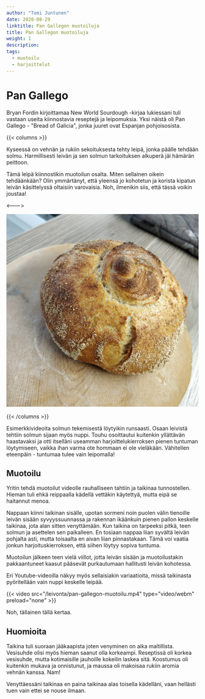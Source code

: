 ```yaml
---
author: "Tomi Juntunen"
date: 2020-08-29
linktitle: Pan Gallegon muotoiluja
title: Pan Gallegon muotoiluja
weight: 1
description: 
tags:
  - muotoilu
  - harjoittelut
---
```


# Pan Gallego

Bryan Fordin kirjoittamaa New World Sourdough -kirjaa lukiessani tuli vastaan useita
kiinnostavia reseptejä ja leipomuksia. Yksi näistä oli Pan Gallego - "Bread of Galicia",
jonka juuret ovat Espanjan pohjoisosista.

{{< columns >}}

Kyseessä on vehnän ja rukiin sekoituksesta tehty leipä, jonka päälle tehdään
solmu. Harmillisesti leivän ja sen solmun tarkoituksen alkuperä jäi hämärän peittoon.

Tämä leipä kiinnostikin muotoilun osalta. Miten sellainen
oikein tehdäänkään? Olin ymmärtänyt, että yleensä jo kohotetun ja korista kipatun
leivän käsittelyssä oltaisiin varovaisia. Noh, ilmenikin siis, että tässä voikin joustaa!

<--->

[![](/leivonta/pan-gallego.jpg)](/leivonta/pan-gallego.jpg)

{{< /columns >}}

Esimerkkivideoita solmun tekemisestä löytyikin runsaasti.
Osaan leivistä tehtiin solmun sijaan myös nuppi. Touhu osoittautui kuitenkin
yllättävän haastavaksi ja otti itselläni useamman harjoittelukierroksen pienen tuntuman löytymiseen,
vaikka ihan varma ote hommaan ei ole vieläkään. Vähitellen eteenpäin - tuntumaa tulee vain leipomalla!

## Muotoilu

Yritin tehdä muotoilut videolle rauhalliseen tahtiin ja taikinaa tunnostellen.
Hieman tuli ehkä reippaalla kädellä vettäkin käytettyä, mutta eipä se haitannut menoa.

Nappaan kiinni taikinan sisälle, upotan sormeni noin puolen välin tienoille leivän sisään
syvyyssuunnassa ja rakennan ikäänkuin pienen pallon keskelle taikinaa, jota alan sitten
venyttämään. Kun taikina on tarpeeksi pitkä, teen solmun ja asettelen sen paikalleen.
En tosiaan nappaa liian syvältä leivän pohjalta asti, mutta toisaalta en aivan liian pinnastakaan.
Tämä voi vaatia jonkun harjoituskierroksen, että siihen löytyy sopiva tuntuma.

Muotoilun jälkeen teen vielä viillot, jotta leivän sisään ja muotoilustakin
pakkaantuneet kaasut pääsevät purkautumaan hallitusti leivän kohotessa.

Eri Youtube-videoilla näkyy myös sellaisiakin variaatioita, missä taikinasta pyöritellään
vain nuppi keskelle leipää.

{{< video src="/leivonta/pan-gallegon-muotoilu.mp4" type="video/webm" preload="none" >}}

Noh, tällainen tällä kertaa.

## Huomioita

Taikina tuli suoraan jääkaapista joten venyminen on aika maltillista. Vesisuhde
olisi myös hieman saanut olla korkeampi. Reseptissä oli korkea vesisuhde, mutta
kotimaisille jauhoille kokeilin laskea sitä. Koostumus oli kuitenkin mukava
ja onnistunut, ja maussa oli makoisaa rukiin aromia vehnän kanssa. Nam!

Venyttäessäni taikinaa en paina taikinaa alas toisella kädelläni, vaan hellästi
tuen vain ettei se nouse ilmaan.
